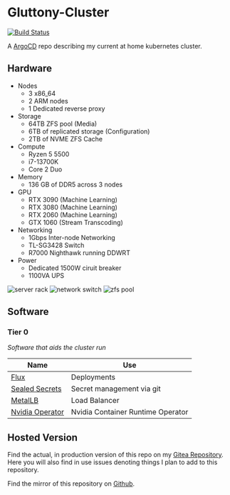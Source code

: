 # Gluttony-Cluster

[![Build Status](https://drone.clortox.com/api/badges/Infrastructure/Gluttony-Cluster/status.svg)](https://drone.clortox.com/Infrastructure/Gluttony-Cluster)

A [ArgoCD](https://argo-cd.readthedocs.io/en/stable/) repo describing my current at home kubernetes cluster.

## Hardware

- Nodes
  - 3 x86_64
  - 2 ARM nodes
  - 1 Dedicated reverse proxy
- Storage
  - 64TB ZFS pool (Media)
  - 6TB of replicated storage (Configuration)
  - 2TB of NVME ZFS Cache
- Compute
  - Ryzen 5 5500
  - i7-13700K
  - Core 2 Duo
- Memory
  - 136 GB of DDR5 across 3 nodes
- GPU
  - RTX 3090 (Machine Learning)
  - RTX 3080 (Machine Learning)
  - RTX 2060 (Machine Learning)
  - GTX 1060 (Stream Transcoding)
- Networking
  - 1Gbps Inter-node Networking
  - TL-SG3428 Switch
  - R7000 Nighthawk running DDWRT
- Power
  - Dedicated 1500W ciruit breaker
  - 1100VA UPS

![server rack](./img/rack.jpg)
![network switch](./img/switch.jpg)
![zfs pool](./img/drives.jpg)

## Software

### Tier 0

_Software that aids the cluster run_

| Name | Use |
| ---- | --- |
| [Flux](fluxcd.io) | Deployments |
| [Sealed Secrets](https://github.com/bitnami-labs/sealed-secrets)  | Secret management via git |
| [MetalLB](https://metallb.universe.tf) | Load Balancer |
| [Nvidia Operator](https://docs.nvidia.com/datacenter/cloud-native/gpu-operator/latest/index.html) | Nvidia Container Runtime Operator |

## Hosted Version

Find the actual, in production version of this repo on my [Gitea Repository](https://git.clortox.com/Infrastructure/Gluttony-Cluster). Here you will also find in use issues denoting things I plan to add to this repository.

Find the mirror of this repository on [Github](https://github.com/Clortox/Gluttony-Cluster).
